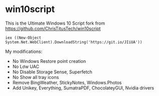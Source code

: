 # win10script 
This is the Ultimate Windows 10 Script fork from https://github.com/ChrisTitusTech/win10script

```
iex ((New-Object System.Net.WebClient).DownloadString('https://git.io/JIiUA'))
```
My modifications:
 - No Windows Restore point creation
 - No Lơw UAC
 - No Disable Storage Sense, Superfetch
 - No Show all tray icons
 - Remove BingWeather, StickyNotes, Windows.Photos
 - Add Unikey, Everything, SumatraPDF, ChocolateyGUI, Nvidia drivers
